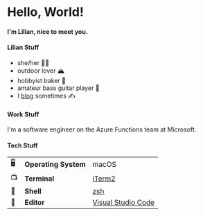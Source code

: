 # Hello, World!

#### I'm Lilian, nice to meet you.

#### Lilian Stuff

- she/her 🤹‍♀️
- outdoor lover 🏔
- hobbyist baker 🥖
- amateur bass guitar player 🎸
- I [blog](https://liliankasem.com/) sometimes ✍️

#### Work Stuff

I'm a software engineer on the Azure Functions team at Microsoft.

#### Tech Stuff

| |                       |                                                           |
|-|-----------------------|-----------------------------------------------------------|
|🖥| **Operating System** | macOS                                                     |
|📺| **Terminal**         | [iTerm2](https://iterm2.com/)                             |
|🐚| **Shell**            | [zsh](https://ohmyz.sh/)                                  |
|📝| **Editor**           | [Visual Studio Code](https://github.com/Microsoft/vscode) |
